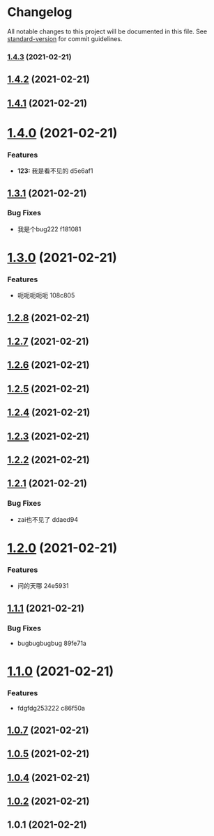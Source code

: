 # Changelog

All notable changes to this project will be documented in this file. See [standard-version](https://github.com/conventional-changelog/standard-version) for commit guidelines.

### [1.4.3](///compare/v1.4.2...v1.4.3) (2021-02-21)

## [1.4.2](/compare/v1.4.1...v1.4.2) (2021-02-21)



## [1.4.1](/compare/v1.4.0...v1.4.1) (2021-02-21)



# [1.4.0](/compare/v1.3.1...v1.4.0) (2021-02-21)


### Features

* **123:** 我是看不见的 d5e6af1



## [1.3.1](/compare/v1.3.0...v1.3.1) (2021-02-21)


### Bug Fixes

* 我是个bug222 f181081



# [1.3.0](/compare/v1.2.8...v1.3.0) (2021-02-21)


### Features

* 呃呃呃呃呃 108c805



## [1.2.8](/compare/v1.2.7...v1.2.8) (2021-02-21)



## [1.2.7](/compare/v1.2.6...v1.2.7) (2021-02-21)



## [1.2.6](/compare/v1.2.5...v1.2.6) (2021-02-21)



## [1.2.5](/compare/v1.2.4...v1.2.5) (2021-02-21)



## [1.2.4](/compare/v1.2.3...v1.2.4) (2021-02-21)



## [1.2.3](/compare/v1.2.2...v1.2.3) (2021-02-21)



## [1.2.2](/compare/v1.2.1...v1.2.2) (2021-02-21)



## [1.2.1](/compare/v1.2.0...v1.2.1) (2021-02-21)


### Bug Fixes

* zai也不见了 ddaed94



# [1.2.0](/compare/v1.1.1...v1.2.0) (2021-02-21)


### Features

* 问的天哪 24e5931



## [1.1.1](/compare/v1.1.0...v1.1.1) (2021-02-21)


### Bug Fixes

* bugbugbugbug 89fe71a



# [1.1.0](/compare/v1.0.7...v1.1.0) (2021-02-21)


### Features

* fdgfdg253222 c86f50a



## [1.0.7](/compare/v1.0.5...v1.0.7) (2021-02-21)



## [1.0.5](/compare/v1.0.4...v1.0.5) (2021-02-21)



## [1.0.4](/compare/v1.0.2...v1.0.4) (2021-02-21)



## [1.0.2](/compare/v1.0.1...v1.0.2) (2021-02-21)



## 1.0.1 (2021-02-21)
